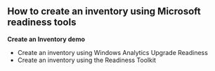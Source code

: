 ## How to create an inventory using Microsoft readiness tools

**Create an Inventory demo**

- Create an inventory using Windows Analytics Upgrade Readiness
- Create an inventory using the Readiness Toolkit

